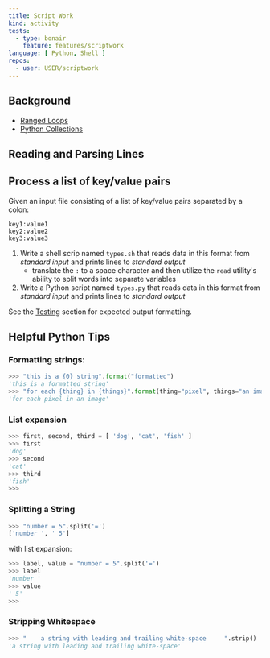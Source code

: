 ```yaml
---
title: Script Work
kind: activity
tests:
  - type: bonair
    feature: features/scriptwork
language: [ Python, Shell ]
repos:
  - user: USER/scriptwork
---
```


## Background
- [Ranged Loops](/reading/ranged_loops/index.html)
- [Python Collections](/reading/python_collections/index.html)

## Reading and Parsing Lines

## Process a list of key/value pairs

Given an input file consisting of a list of key/value pairs separated by a colon:

~~~
key1:value1
key2:value2
key3:value3
~~~

1. Write a shell scrip named `types.sh` that reads data in this format from *standard input* and prints lines to *standard output*
   - translate the `:` to a space character and then utilize the
     `read` utility's ability to split words into separate variables
2. Write a Python script named `types.py` that reads data in this format from *standard
input* and prints lines to *standard output*

See the [Testing](#testing) section for expected output formatting.

## Helpful Python Tips

### Formatting strings:

~~~~ python
>>> "this is a {0} string".format("formatted")
'this is a formatted string'
>>> "for each {thing} in {things}".format(thing="pixel", things="an image")
'for each pixel in an image'
~~~~

### List expansion

~~~~ python
>>> first, second, third = [ 'dog', 'cat', 'fish' ]
>>> first
'dog'
>>> second
'cat'
>>> third
'fish'
>>>
~~~~

### Splitting a String

~~~~ python
>>> "number = 5".split('=')
['number ', ' 5']
~~~~

with list expansion:

~~~~ python
>>> label, value = "number = 5".split('=')
>>> label
'number '
>>> value
' 5'
>>>
~~~~

### Stripping Whitespace

~~~~ python
>>> "    a string with leading and trailing white-space     ".strip()
'a string with leading and trailing white-space'
~~~~


